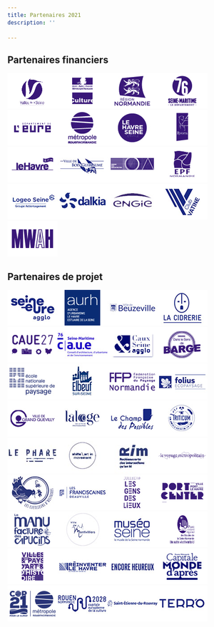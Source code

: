```yaml
---
title: Partenaires 2021
description: ''

---
```

## Partenaires financiers

![](/files/logos3.jpg)![](/files/logos7.jpg)![](/files/logos.jpg)![](/files/logos5.jpg)![](/files/logos6.jpg)![](/files/logos2.jpg)![](/files/logos4.jpg)![](/files/logos9.jpg)![](/files/logos8.jpg)![](/files/bois-guillaume.jpg)![](/files/logos13.jpg)![](/files/logos10.jpg)![](/files/logeo-1.jpg)![](/files/dalkia-1.jpg)![](/files/engie.jpg)![](/files/la-vatine.jpg)![](/files/logos14.jpg)

## Partenaires de projet

![](/files/seine-eure-agglo.jpg)![](/files/aurh.jpg)![](/files/beuzeville.jpg)![](/files/la-cidrerie.jpg)![](/files/logos16.jpg)![](/files/caue-76-ok.jpg)![](/files/caux-seine-agglo-ok.jpg)![](/files/logos19.jpg)![](/files/ensp-versailles.jpg)![](/files/elbeuf-sur-seine.jpg)![](/files/logos21.jpg)![](/files/folius.jpg)![](/files/logos22.jpg)![](/files/la-loge.jpg)![](/files/champ-des-possibles.jpg)![](/files/triticum.jpg)![](/files/le-phare-ok.jpg)![](/files/shifts-ok.jpg)![](/files/rim-ok.jpg)![](/files/logos26.jpg)![](/files/cueilleurs-d-histoires.jpg)![](/files/les-franciscaines.jpg)![](/files/logos27.jpg)![](/files/logos29.jpg)![](/files/manufacture-des-capucins.jpg)![](/files/montivilliers.jpg)![](/files/museoseine.jpg)![](/files/logos28.jpg)![](/files/logos31.jpg)![](/files/reinventer-le-havre.jpg)![](/files/encore-heureux.jpg)![](/files/rouen-capitale.jpg)![](/files/cop-21.jpg)![](/files/rouen-2028.jpg)![](/files/st-etienne-du-rouvray.jpg)![](/files/terro.jpg)